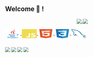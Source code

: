 ## Welcome 🙏 !



<div align="center">
  <a href="https://github.com/PedroBertolo">
  <img height="160em" align="center" src="https://github-readme-stats.vercel.app/api?username=PedroBertolo&show_icons=true&theme=onedark&include_all_commits=true&count_private=true" />
  <img height="160em" align="center" src="https://github-readme-stats.vercel.app/api/top-langs/?username=PedroBertolo&layout=compact&langs_count=7&theme=onedark"/>
</div>
  
  <div style="display: inline_block"><br>
  <img align="center" alt="Java" height="30" width="50" src="https://github.com/devicons/devicon/blob/master/icons/java/java-original.svg">
  <img align="center" alt="Js" height="30" width="50" src="https://raw.githubusercontent.com/devicons/devicon/master/icons/javascript/javascript-plain.svg">
  <img align="center" alt="HTML" height="30" width="50" src="https://raw.githubusercontent.com/devicons/devicon/master/icons/html5/html5-original.svg">
  <img align="center" alt="CSS" height="30" width="50" src="https://raw.githubusercontent.com/devicons/devicon/master/icons/css3/css3-original.svg">
  <img align="center" alt="mysql" height="30" width="50" src="https://github.com/devicons/devicon/blob/master/icons/mysql/mysql-original.svg">
</div>
  
 ##
  
 <div> 
  <a href="https://www.linkedin.com/in/pedro-bertolo-pereira/" target="_blank"><img src="https://img.shields.io/badge/-LinkedIn-%230077B5?style=for-the-badge&logo=linkedin&logoColor=white" target="_blank"></a>
  <a href = "mailto:pedrodbertolopereira@gmail.com"><img src="https://img.shields.io/badge/Gmail-D14836?style=for-the-badge&logo=gmail&logoColor=white" target="_blank"></a>
  <a href="https://www.hackerrank.com/PedroBertolo" target="_blank"><img src="https://img.shields.io/badge/-Hackerrank-2EC866?style=for-the-badge&logo=HackerRank&logoColor=white" target="_blank"></a>
  <a href="https://www.instagram.com/pedrobertoloo/" target="_blank"><img src="https://img.shields.io/badge/-Instagram-%23E4405F?style=for-the-badge&logo=instagram&logoColor=white" target="_blank"></a>
</div>
 
  
  

